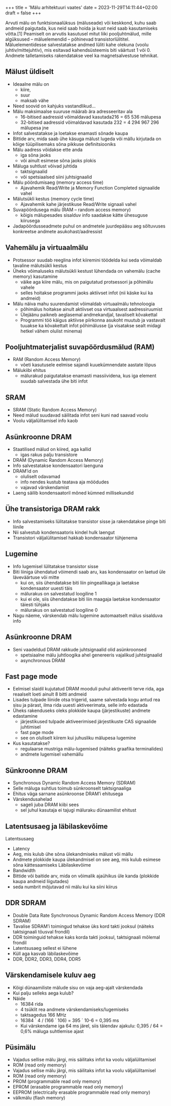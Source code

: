+++
title = 'Mälu arhitektuuri vaates'
date = 2023-11-29T14:11:44+02:00
draft = false
+++

Arvuti mälu on funktsionaalüksus (mäluseade) või keskkond, kuhu saab andmeid paigutada, kus neid saab hoida ja kust neid saab kasutamiseks võtta.[1] Peamiselt on arvutis kasutusel mitut liiki pooljuhtmälud, mille algüksused – mäluelemendid – põhinevad transistorlülititel. Mäluelementidesse salvestatakse andmed lüliti kahe olekuna (voolu juhtiv/mittejuhtiv), mis esitavad kahendsüsteemis biti väärtust 1 või 0. Andmete talletamiseks rakendatakse veel ka magnetsalvestuse tehnikat.

Mälust üldiselt
--------------
* Ideaalne mälu on
    * kiire,
    * suur
    * maksab vähe
* Need soovid on kahjuks vastandlikud…
* Mälu maksimaalse suuruse määrab ära adresseeritav ala
    * 16-bitised aadressid võimaldavad kasutada216 = 65 536 mälupesa
    * 32-bitised aadressid võimaldavad kasutada 232 = 4 294 967 296 mälupesa jne
* Infot salvestatakse ja loetakse enamasti sõnade kaupa
* Bittide arv, mida saab ühe käsuga mälust lugeda või mällu kirjutada on kõige tüüpilisemaks sõna pikkuse definitsiooniks
* Mälu aadress võidakse ette anda
    * iga sõna jaoks
    * või ainult esimese sõna jaoks plokis
* Mäluga suhtlust võivad juhtida
    * taktsignaalid
    * või spetsiaalsed siini juhtsignaalid
* Mälu pöördumisaeg (memory access time)
    * Ajavahemik Read/Write ja Memory Function Completed signaalide vahel
* Mälutsükli kestus (memory cycle time)
    * Ajavahemik kahe järjestikuse Read/Write signaali vahel
* Suvapöördusega mälu (RAM – random access memory)
    * kõigis mälupesades sisalduv info saadakse kätte ühesuguse kiirusega
* Jadapöördusseadmete puhul on andmetele juurdepääsu aeg sõltuvuses konkreetse andmete asukohast/aadressist 

Vahemälu ja virtuaalmälu
------------------

* Protsessor suudab reeglina infot kiiremini töödelda kui seda võimaldab tavaline mälutsükli kestus
* Üheks võimaluseks mälutsükli kestust lühendada on vahemälu (cache memory) kasutamine
    * väike aga kiire mälu, mis on paigutatud protsessori ja põhimälu vahele
    * selles hoitakse programmi jaoks aktiivset infot (nii käske kui ka andmeid)
* Mälu näiva mahu suurendamist võimaldab virtuaalmälu tehnoloogia
    * põhimälus hoitakse ainult aktiivset osa virtuaalsest aadressiruumist
    * Ülejäänu paikneb aeglasemal andmekandjal, tavaliselt kõvakettal
    * Programmi töö käigus aktiivse piirkonna asukoht muutub ja vastavalt tuuakse ka kõvakettalt infot põhimälusse (ja visatakse sealt midagi hetkel vähem olulist minema)

Pooljuhtmaterjalist suvapöördusmälud (RAM)
------------------

* RAM (Random Access Memory)
    * võeti kasutusele eelmise sajandi kuuekümnendate aastate lõpus
* Mälukiibi ehitus
    * mälurakud paigutatakse enamasti massiividena, kus iga element suudab salvestada ühe biti infot

SRAM
-------

* SRAM (Static Random Access Memory)
* Need mälud suudavad säilitada infot seni kuni nad saavad voolu
* Voolu väljalülitamisel info kaob

Asünkroonne DRAM
-------------

* Staatilised mälud on kiired, aga kallid
    * igas rakus palju transistore
* DRAM (Dynamic Random Access Memory)
* Info salvestatakse kondensaatori laenguna
* DRAM’id on
    * oluliselt odavamad
    * info nendes kustub teatava aja möödudes
    * vajavad värskendamist
* Laeng säilib kondensaatoril mõned kümned millisekundid

Ühe transistoriga DRAM rakk
-----------------------

* Info salvestamiseks lülitatakse transistor sisse ja rakendatakse pinge biti liinile
* Nii salvestub kondensaatoris kindel hulk laengut
* Transistori väljalülitamisel hakkab kondensaator tühjenema

Lugemine
--------

* Info lugemisel lülitatakse transistor sisse
* Biti liiniga ühendatud võimendi saab aru, kas kondensaator on laetud üle läveväärtuse või mitte
    * kui on, siis ühendatakse biti liin pingeallikaga ja laetakse kondensaator uuesti täis
    * mälurakus on salvestatud loogiline 1
    * kui ei ole, siis ühendatakse biti liin maagaja laetakse kondensaator täiesti tühjaks
    * mälurakus on salvestatud loogiline 0
* Nagu näeme, värskendab mälu lugemine automaatselt mälus sisalduva info

Asünkroonne DRAM
-------------

* Seni vaadeldud DRAM rakkude juhtsignaalid olid asünkroonsed
    * spetsiaalne mälu juhtloogika ahel genereeris vajalikud juhtsignaalid
    * asynchronous DRAM

Fast page mode
-----------

* Eelmisel slaidil kujutatud DRAM mooduli puhul aktiveeriti terve rida, aga reaalselt loeti ainult 8 bitti andmeid
* Lisades tulpade liinide otsa trigerid, saame salvestada kogu antud rea sisu ja pärast, ilma rida uuesti aktiveerimata, selle info edastada
* Üheks rakenduseks oleks plokkide kaupa (järjestikuste) andmete edastamine
    * järjestikused tulpade aktiveerimised järjestikuste CAS signaalide juhtimisel
    * fast page mode
    * see on oluliselt kiirem kui juhusliku mälupesa lugemine
* Kus kasutatakse?
    * regulaarse mustriga mälu-lugemised (näiteks graafika terminalides)
    * andmete lugemisel vahemällu 

Sünkroonne DRAM
--------------

* Synchronous Dynamic Random Access Memory (SDRAM)
* Selle mäluga suhtlus toimub sünkroonselt taktsignaaliga
* Ehitus väga sarnane asünkroonse DRAM’i ehitusega
* Värskendusahelad
    * sageli juba DRAM kiibi sees
    * sel juhul kasutaja ei tajugi mäluraku dünaamilist ehitust

Latentsusaeg ja läbilaskevõime
---------------------

Latentsusaeg
* Latency
* Aeg, mis kulub ühe sõna ülekandmiseks mälust või mällu
* Andmete plokkide kaupa ülekandmisel on see aeg, mis kulub esimese sõna kättesaamiseks 
Läbilaskevõime
* Bandwidth
* Bittide või baitide arv, mida on võimalik ajaühikus üle kanda (plokkide kaupa andmeid liigutades)
* seda numbrit mõjutavad nii mälu kui ka siini kiirus

DDR SDRAM
--------

* Double Data Rate Synchronous Dynamic Random Access Memory (DDR SDRAM)
* Tavalise SDRAM’i toimingud tehakse üks kord takti jooksul (näiteks taktsignaali tõusval frondil)
* DDR toiminguid tehakse kaks korda takti jooksul, taktsignaali mõlemal frondil
* Latentsusaeg sellest ei lühene
* Küll aga kasvab läbilaskevõime
* DDR, DDR2, DDR3, DDR4, DDR5

Värskendamisele kuluv aeg
-------------------

* Kõigi dünaamiliste mälude sisu on vaja aeg-ajalt värskendada
* Kui palju selleks aega kulub?
* Näide
    * 16384 rida
    * 4 tsüklit rea andmete värskendamiseks/lugemiseks
    * taktsagedus 166 MHz
    * 16384 ´ 4 / (166 ´ 106) = 395 ´ 10-6 = 0,395 ms
    * Kui värskendame iga 64 ms järel, siis
täiendav ajakulu:
0,395 / 64 = 0,6% mäluga suhtlemise ajast

Püsimälu
---------

* Vajadus sellise mälu järgi, mis säilitaks infot ka voolu väljalülitamisel
* ROM (read only memory)
* Vajadus sellise mälu järgi, mis säilitaks infot ka voolu väljalülitamisel
* ROM (read only memory)
* PROM (programmable read only memory)
* EPROM (erasable programmable read only memory)
* EEPROM (electrically erasable programmable read only memory)
* välkmälu (flash memory)